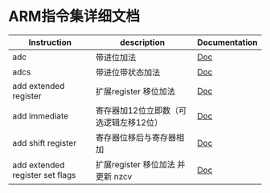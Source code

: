 # ARM指令集详细文档

| Instruction                     | description                            | Documentation                                   |
| ------------------------------- | -------------------------------------- | ----------------------------------------------- |
| adc                             | 带进位加法                             | [Doc](../ocean/ARMV8/1adc.md)                   |
| adcs                            | 带进位带状态加法                       | [Doc](../ocean/ARMV8/2adcs.md)                  |
| add extended register           | 扩展register 移位加法                  | [Doc](../ocean/ARMV8/3add_extended_register.md) |
| add immediate                   | 寄存器加12位立即数（可选逻辑左移12位） | [Doc](../ocean/ARMV8/4add_immediate.md)         |
| add shift register              | 寄存器位移后与寄存器相加               | [Doc](../ocean/ARMV8/5add_shift_register.md)    |
| add extended register set flags | 扩展register 移位加法 并更新   nzcv    | [Doc](../ocean/ARMV8/6add_with_tag.md)          |